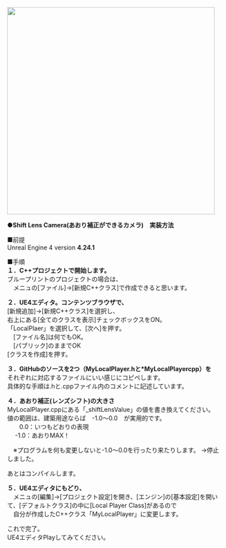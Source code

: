 <img src="https://christinayan01.jp/architecture/wp-content/uploads/2020/10/ue4_shift_lens_camera.jpg" width=480 height=auto>

**●Shift Lens Camera(あおり補正ができるカメラ)　実装方法**  

■前提  
Unreal Engine 4 version **4.24.1**    

■手順  
**１．C++プロジェクトで開始します。**   
ブループリントのプロジェクトの場合は、  
　メニュの[ファイル]→[新規C++クラス]で作成できると思います。  

**２．UE4エディタ。コンテンツブラウザで、**  
[新規追加]→[新規C++クラス]を選択し、  
右上にある[全てのクラスを表示]チェックボックスをON。  
「LocalPlaer」を選択して、[次へ]を押す。  
　[ファイル名]は何でもOK。  
　[パブリック]のままでOK  
[クラスを作成]を押す。  

**３．GitHubのソースを2つ（MyLocalPlayer.hと*MyLocalPlayercpp）を**  
それぞれに対応するファイルにいい感じにコピペします。  
具体的な手順は.hと.cppファイル内のコメントに記述しています。

**４．あおり補正(レンズシフト)の大きさ**  
MyLocalPlayer.cppにある「_shiftLensValue」の値を書き換えてください。  
値の範囲は、建築用途ならば　-1.0～0.0　が実用的です。  
　　0.0：いつもどおりの表現  
　 -1.0：あおりMAX！  

　※プログラムを何も変更しないと-1.0～0.0を行ったり来たりします。  →停止しました。

あとはコンパイルします。  

**５．UE4エディタにもどり、**  
　メニュの[編集]→[プロジェクト設定]を開き、[エンジン]の[基本設定]を開いて、[デフォルトクラス]の中に[Local Player Class]があるので  
　自分が作成したC++クラス「MyLocalPlayer」に変更します。  


これで完了。  
UE4エディタPlayしてみてください。  
